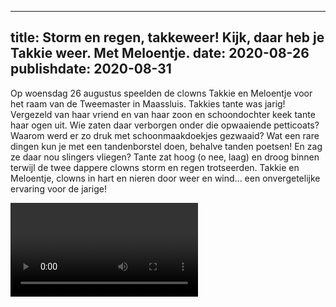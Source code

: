 
---
title: Storm en regen, takkeweer! Kijk, daar heb je Takkie weer. Met Meloentje.
date: 2020-08-26
publishdate: 2020-08-31
---

Op woensdag 26 augustus speelden de clowns Takkie en Meloentje voor het raam van de Tweemaster in Maassluis. Takkies tante was jarig!
Vergezeld van haar vriend en van haar zoon en schoondochter keek tante haar ogen uit. Wie zaten daar verborgen onder die opwaaiende petticoats? Waarom werd er zo druk met schoonmaakdoekjes gezwaaid? Wat een rare dingen kun je met een tandenborstel doen, behalve tanden poetsen! En zag ze daar nou slingers vliegen?
Tante zat hoog (o nee, laag) en droog binnen terwijl de twee dappere clowns storm en regen trotseerden.
Takkie en Meloentje, clowns in hart en nieren door weer en wind... een onvergetelijke ervaring voor de jarige!

<div class="embed-responsive embed-responsive-16by9">
  <video class="embed-responsive-item" controls>
    <source src="/videos/takkie-en-meloentje-op-pad.mp4" type="video/mp4"></source>
  </video>
</div>